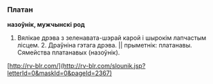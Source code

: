 ### Платан
**назоўнік, мужчынскі род**

1. Вялікае дрэва з зеленавата-шэрай карой і шырокім лапчастым лісцем. 2. Драўніна гэтага дрэва. || прыметнік: платанавы. Сямейства платанавых (назоўнік).

<a rel="author">[http://rv-blr.com/](http://rv-blr.com/slounik.jsp?letterId=0&maskId=0&pageId=2367)</a>
